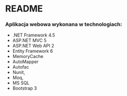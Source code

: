 # README #

### Aplikacja webowa wykonana w technologiach:

* .NET Framework 4.5
* ASP.NET MVC 5
* ASP.NET Web API 2
* Entity Framework 6
* MemoryCache
* AutoMapper
* Autofac
* Nunit,
* Moq,
* MS SQL
* Bootstrap 3
